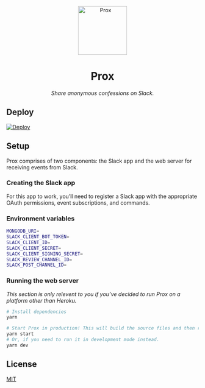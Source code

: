<p align="center">
    <img alt="Prox" width="128" src="https://files.ifvictr.com/2020/04/prox.png" />
</p>
<h1 align="center">Prox</h1>
<p align="center"><i>Share anonymous confessions on Slack.</i></p>

## Deploy

[![Deploy](https://www.herokucdn.com/deploy/button.svg)](https://heroku.com/deploy)

## Setup

Prox comprises of two components: the Slack app and the web server for receiving events from Slack.

### Creating the Slack app

For this app to work, you’ll need to register a Slack app with the appropriate OAuth permissions, event subscriptions, and commands.

### Environment variables

```bash
MONGODB_URI=
SLACK_CLIENT_BOT_TOKEN=
SLACK_CLIENT_ID=
SLACK_CLIENT_SECRET=
SLACK_CLIENT_SIGNING_SECRET=
SLACK_REVIEW_CHANNEL_ID=
SLACK_POST_CHANNEL_ID=
```

### Running the web server

_This section is only relevent to you if you’ve decided to run Prox on a platform other than Heroku._

```bash
# Install dependencies
yarn

# Start Prox in production! This will build the source files and then run them.
yarn start
# Or, if you need to run it in development mode instead.
yarn dev
```

## License

[MIT](LICENSE.txt)
